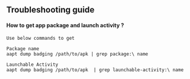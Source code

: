 ## Troubleshooting guide

#### How to get app package and launch activity ?
    Use below commands to get
    
    Package name
    aapt dump badging /path/to/apk | grep package:\ name
    
    Launchable Activity
    aapt dump badging /path/to/apk  | grep launchable-activity:\ name